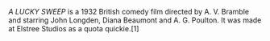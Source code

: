 _A LUCKY SWEEP_ is a 1932 British comedy film directed by A. V. Bramble and starring John Longden, Diana Beaumont and A. G. Poulton. It was made at Elstree Studios as a quota quickie.[1]
